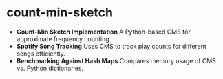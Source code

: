 # count-min-sketch
- **Count-Min Sketch Implementation** 
  A Python-based CMS for approximate frequency counting.  
- **Spotify Song Tracking** 
  Uses CMS to track play counts for different songs efficiently.  
- **Benchmarking Against Hash Maps** 
  Compares memory usage of CMS vs. Python dictionaries.  
